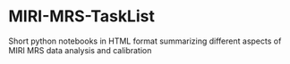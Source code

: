 # MIRI-MRS-TaskList
Short python notebooks in HTML format summarizing different aspects of MIRI MRS data analysis and calibration
